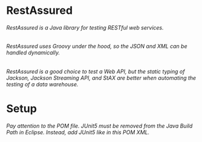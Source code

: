 # RestAssured
###### RestAssured is a Java library for testing RESTful web services.
###### RestAssured uses Groovy under the hood, so the JSON and XML can be handled dynamically.
###### RestAssured is a good choice to test a Web API, but the static typing of Jackson, Jackson Streaming API, and StAX are better when automating the testing of a data warehouse.

# Setup
###### Pay attention to the POM file. JUnit5 must be removed from the Java Build Path in Eclipse. Instead, add JUnit5 like in this POM XML.
